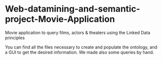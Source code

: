 # Web-datamining-and-semantic-project-Movie-Application
Movie application to query films, actors &amp; theaters using the Linked Data principles

You can find all the files necessary to create and populate the ontology, and a GUI to get the desired information. We made also some queries by hand.
